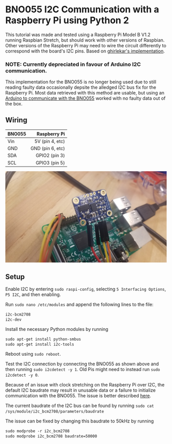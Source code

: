 # BNO055 I2C Communication with a Raspberry Pi using Python 2
This tutorial was made and tested using a Raspberry Pi Model B V1.2 running Raspbian Stretch, but should work with other versions of Raspbian.
Other versions of the Raspberry Pi may need to wire the circuit differently to correspond with the board's I2C pins.
Based on [ghirlekar's implementation](https://github.com/ghirlekar/bno055-python-i2c).

### NOTE: Currently depreciated in favour of Arduino I2C communication.
This implementation for the BNO055 is no longer being used due to still reading faulty data occasionally depsite the alledged I2C bus fix for the Raspberry Pi. Most data retrieved with this method are usable, but using an [Arduino to communicate with the BNO055](https://cdn-learn.adafruit.com/downloads/pdf/adafruit-bno055-absolute-orientation-sensor.pdf) worked with no faulty data out of the box.

## Wiring

| BNO055 | Raspberry Pi|
| --- | ---: |
| Vin | 5V (pin 4, etc) |
| GND | GND (pin 6, etc) |
| SDA | GPIO2 (pin 3) |
| SCL | GPIO3 (pin 5) |

![Wiring image](https://github.com/Duke-Ocean-XPrize/BNO055-I2C-Pi/raw/master/images/wiring.jpg)

## Setup

Enable I2C by entering `sudo raspi-config`, selecting `5 Interfacing Options`, `P5 I2C`, and then enabling.

Run `sudo nano /etc/modules` and append the following lines to the file:

```
i2c-bcm2708 
i2c-dev
```

Install the necessary Python modules by running

```
sudo apt-get install python-smbus
sudo apt-get install i2c-tools
```

Reboot using `sudo reboot`.

Test the I2C connection by connecting the BNO055 as shown above and then running `sudo i2cdetect -y 1`. Old Pis might need to instead run `sudo i2cdetect -y 0`.

Because of an issue with clock stretching on the Raspberry Pi over I2C, the default I2C baudrate may result in unusable data or a failure to initialize communication with the BNO055. The issue is better described [here](https://github.com/ghirlekar/bno055-python-i2c/issues/1).

The current baudrate of the I2C bus can be found by running `sudo cat /sys/module/i2c_bcm2708/parameters/baudrate`

The issue can be fixed by changing this baudrate to 50kHz by running

```
sudo modprobe -r i2c_bcm2708
sudo modprobe i2c_bcm2708 baudrate=50000
```